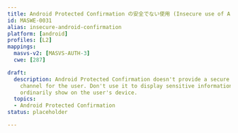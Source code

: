 ```yaml
---
title: Android Protected Confirmation の安全でない使用 (Insecure use of Android Protected Confirmation)
id: MASWE-0031
alias: insecure-android-confirmation
platform: [android]
profiles: [L2]
mappings:
  masvs-v2: [MASVS-AUTH-3]
  cwe: [287]

draft:
  description: Android Protected Confirmation doesn't provide a secure information
    channel for the user. Don't use it to display sensitive information that you wouldn't
    ordinarily show on the user's device.
  topics:
  - Android Protected Confirmation
status: placeholder

---
```


